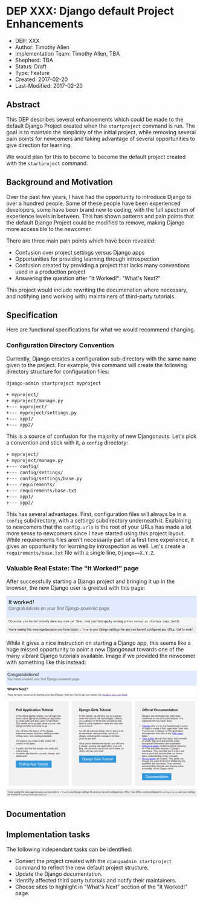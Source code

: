# DEP XXX: Django default Project Enhancements

* DEP: XXX
* Author: Timothy Allen
* Implementation Team: Timothy Allen, TBA
* Shepherd: TBA
* Status: Draft
* Type: Feature
* Created: 2017-02-20
* Last-Modified: 2017-02-20

## Abstract

This DEP describes several enhancements which could be made to the default Django Project created when the `startproject` command is run. The goal is to maintain the simplicity of the initial project, while removing several pain points for newcomers and taking advantage of several opportunities to give direction for learning.

We would plan for this to become to become the default project created with the `startproject` command.

## Background and Motivation

Over the past few years, I have had the opportunity to introduce Django to over a hundred people. Some of these people have been experienced developers, some have been brand new to coding, with the full spectrum of experience levels in between. This has shown patterns and pain points that the default Django Project could be modified to remove, making Django more accessible to the newcomer.

There are three main pain points which have been revealed:

* Confusion over project settings versus Django apps
* Opportunities for providing learning through introspection
* Confusion created by providing a project that lacks many conventions used in a production project
* Answering the question after "It Worked!": "What's Next?"

This project would include rewriting the documenation where necessary, and notifying (and working with) maintainers of third-party tutorials.

## Specification

Here are functional specifications for what we would recommend changing.

### Configuration Directory Convention

Currently, Django creates a configuration sub-directory with the same name given to the project. For example, this command will create the following directory structure for configuration files:

    django-admin startproject myproject

```
+ myproject/
+ myproject/manage.py
+--- myproject/
+--- myproject/settings.py
+--- app1/
+--- app2/
```

This is a source of confusion for the majority of new Djangonauts. Let's pick a convention and stick with it, a `config` directory:

```
+ myproject/
+ myproject/manage.py
+--- config/
+--- config/settings/
+--- config/settings/base.py
+--- requirements/
+--- requirements/base.txt
+--- app1/
+--- app2/
```

This has several advantages. First, configuration files will always be in a `config` subdirectory, with a settings subdirectory underneath it. Explaining to newcomers that the `config.urls` is the root of your URLs has made a lot more sense to newcomers since I have started using this project layout. While requirements files aren't necessarily part of a first time experience, it gives an opportunity for learning by introspection as well. Let's create a `requirements/base.txt` file with a single line, `Django==X.Y.Z`.

### Valuable Real Estate: The "It Worked!" page

After successfully starting a Django project and bringing it up in the browser, the new Django user is greeted with this page:

![Django's 'It Worked!' Page](img/itworked.jpg "Django's 'It Worked!' Page")

While it gives a nice instruction on starting a Django app, this seems like a huge missed opportunity to point a new Djangonaut towards one of the many vibrant Django tutorials available. Image if we provided the newcomer with something like this instead:

![Proposal 'Congratulations!' Page](img/congrats.jpg "Proposal 'Congratulations!' Page")

## Documentation

## Implementation tasks

The following independant tasks can be identified:

* Convert the project created with the `djangoadmin startproject` command to reflect the new default project structure.
* Update the Django documentation.
* Identify affected third party tutorials and notify their maintainers.
* Choose sites to highlight in "What's Next" section of the "It Worked!" page.
